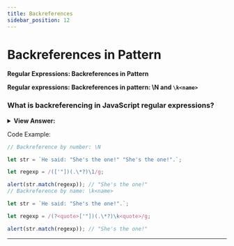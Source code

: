 ```yaml
---
title: Backreferences
sidebar_position: 12
---
```


# Backreferences in Pattern

**Regular Expressions: Backreferences in Pattern**

<head>
  <title>RegExp Backreferences - JavaScript Interview Questions & Answers</title>
  <meta charSet="utf-8" />
</head>

**Regular expressions: Backreferences in pattern: \N and `\k<name>`**

### What is backreferencing in JavaScript regular expressions?

<details>
  <summary><strong>View Answer:</strong></summary>
  <div>
  <div><strong>Interview Response:</strong> When matching string patterns using regular expressions, we might wish to match the same piece of text more than once. When the pattern used to perform the first match includes non-literal elements, we can look for the repeated text using a backreference. A backreference in a regular expression identifies a previously matched group and looks for the same text again.
    </div>
  </div>
</details>

Code Example:

```js
// Backreference by number: \N

let str = `He said: "She's the one!" "She's the one!".`;

let regexp = /(['"])(.\*?)\1/g;

alert(str.match(regexp)); // "She's the one!"
// Backreference by name: \k<name>

let str = `He said: "She's the one!".`;

let regexp = /(?<quote>['"])(.\*?)\k<quote>/g;

alert(str.match(regexp)); // "She's the one!"
```

---
